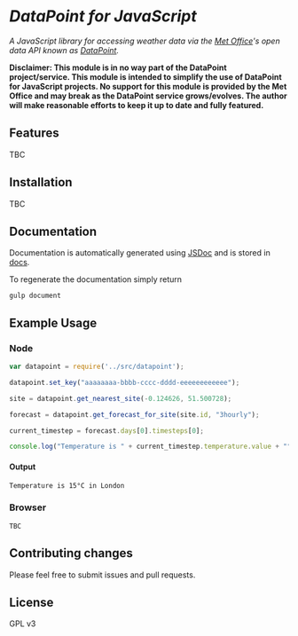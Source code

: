 # _DataPoint for JavaScript_

_A JavaScript library for accessing weather data via the [Met Office](http://www.metoffice.gov.uk/)'s open data API
known as [DataPoint](http://www.metoffice.gov.uk/datapoint)._

__Disclaimer: This module is in no way part of the DataPoint project/service.
This module is intended to simplify the use of DataPoint for JavaScript projects.
No support for this module is provided by the Met Office and may break as the DataPoint service grows/evolves.
The author will make reasonable efforts to keep it up to date and fully featured.__

## Features
TBC

## Installation
TBC

## Documentation
Documentation is automatically generated using [JSDoc](http://usejsdoc.org/) and is stored in [docs](docs).

To regenerate the documentation simply return

```
gulp document
```

## Example Usage

### Node

```JavaScript
var datapoint = require('../src/datapoint');

datapoint.set_key("aaaaaaaa-bbbb-cccc-dddd-eeeeeeeeeeee");

site = datapoint.get_nearest_site(-0.124626, 51.500728);

forecast = datapoint.get_forecast_for_site(site.id, "3hourly");

current_timestep = forecast.days[0].timesteps[0];

console.log("Temperature is " + current_timestep.temperature.value + "°" + current_timestep.temperature.units + " in " + site.name);
```

#### Output
```
Temperature is 15°C in London
```

### Browser

```
TBC
```

## Contributing changes

Please feel free to submit issues and pull requests.

## License

GPL v3
